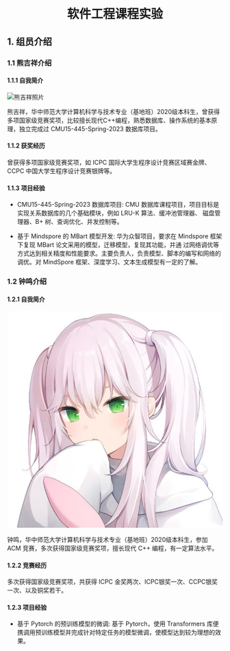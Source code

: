 # <center> 软件工程课程实验 </center>

## 1. 组员介绍
### 1.1 熊吉祥介绍

#### 1.1.1 自我简介
![熊吉祥照片](./imgs/JixiangXiong.JPG)

熊吉祥，华中师范大学计算机科学与技术专业（基地班）2020级本科生，曾获得多项国家级竞赛奖项，比较擅长现代C++编程，熟悉数据库、操作系统的基本原理，独立完成过 CMU15-445-Spring-2023 数据库项目。

#### 1.1.2 获奖经历

曾获得多项国家级竞赛奖项，如 ICPC 国际大学生程序设计竞赛区域赛金牌、CCPC 中国大学生程序设计竞赛银牌等。

#### 1.1.3 项目经验

- CMU15-445-Spring-2023 数据库项目:
CMU 数据库课程项目，项目目标是实现关系数据库的几个基础模块，例如 LRU-K 算法、缓冲池管理器、
磁盘管理器、B+ 树、查询优化、并发控制等。

- 基于 Mindspore 的 MBart 模型开发:
华为众智项目，要求在 Mindspore 框架下复现 MBart 论文采用的模型，迁移模型，复现其功能，并通
过网络调优等方式达到相关精度和性能要求。主要负责人，负责模型、脚本的编写和网络的调优。对
MindSpore 框架、深度学习、文本生成模型有一定的了解。


### 1.2 钟鸣介绍

#### 1.2.1 自我简介
![钟鸣照片](./imgs/MingZhong.JPG)

钟鸣，华中师范大学计算机科学与技术专业（基地班）2020级本科生，参加 ACM 竞赛，多次获得国家级竞赛奖项，擅长现代 C++ 编程，有一定算法水平。

#### 1.2.2 竞赛经历

多次获得国家级竞赛奖项，共获得 ICPC 金奖两次、ICPC银奖一次、CCPC银奖一次、以及铜奖若干。

#### 1.2.3 项目经验

- 基于 Pytorch 的预训练模型的微调:
基于 Pytorch，使用 Transformers 库便携调用预训练模型并完成针对特定任务的模型微调，使模型达到较为理想的效果。
